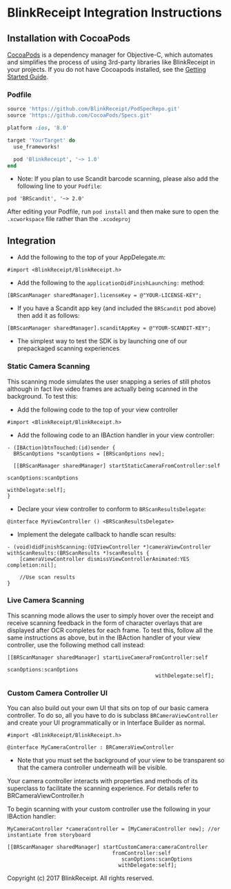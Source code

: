 # BlinkReceipt Integration Instructions

## Installation with CocoaPods

[CocoaPods](http://cocoapods.org) is a dependency manager for Objective-C, which automates and simplifies the process of using 3rd-party libraries like BlinkReceipt in your projects. If you do not have Cocoapods installed, see the [Getting Started Guide](https://guides.cocoapods.org/using/getting-started.html#getting-started).

### Podfile

```ruby
source 'https://github.com/BlinkReceipt/PodSpecRepo.git'
source 'https://github.com/CocoaPods/Specs.git'

platform :ios, '8.0'

target 'YourTarget' do
  use_frameworks!

  pod 'BlinkReceipt', '~> 1.0'
end
```
- Note: If you plan to use Scandit barcode scanning, please also add the following line to your `Podfile`:
```
pod 'BRScandit', '~> 2.0'
```
After editing your Podfile, run `pod install` and then make sure to open the `.xcworkspace` file rather than the `.xcodeproj`

## Integration

- Add the following to the top of your AppDelegate.m:

```obj-c
#import <BlinkReceipt/BlinkReceipt.h>
```

- Add the following to the `applicationDidFinishLaunching:` method:

```obj-c
[BRScanManager sharedManager].licenseKey = @"YOUR-LICENSE-KEY";
```

- If you have a Scandit app key (and included the `BRScandit` pod above) then add it as follows:

```obj-c
[BRScanManager sharedManager].scanditAppKey = @"YOUR-SCANDIT-KEY";
```

- The simplest way to test the SDK is by launching one of our prepackaged scanning experiences

### Static Camera Scanning

This scanning mode simulates the user snapping a series of still photos although in fact live video frames are actually being scanned in the background. To test this:

- Add the following code to the top of your view controller

```obj-c
#import <BlinkReceipt/BlinkReceipt.h>
```

- Add the following code to an IBAction handler in your view controller:

```obj-c
- (IBAction)btnTouched:(id)sender {
  BRScanOptions *scanOptions = [BRScanOptions new];
  
  [[BRScanManager sharedManager] startStaticCameraFromController:self
                                                     scanOptions:scanOptions
                                                    withDelegate:self];
}
```

- Declare your view controller to conform to `BRScanResultsDelegate`:

```obj-c
@interface MyViewController () <BRScanResultsDelegate>
```

- Implement the delegate callback to handle scan results:

```obj-c
- (void)didFinishScanning:(UIViewController *)cameraViewController withScanResults:(BRScanResults *)scanResults {
    [cameraViewController dismissViewControllerAnimated:YES completion:nil];
        
    //Use scan results
}
```

### Live Camera Scanning

This scanning mode allows the user to simply hover over the receipt and receive scanning feedback in the form of character overlays that are displayed after OCR completes for each frame. To test this, follow all the same instructions as above, but in the IBAction handler of your view controller, use the following method call instead:

```obj-c
[[BRScanManager sharedManager] startLiveCameraFromController:self
                                                 scanOptions:scanOptions
                                                withDelegate:self];
```

### Custom Camera Controller UI

You can also build out your own UI that sits on top of our basic camera controller. To do so, all you have to do is subclass `BRCameraViewController` and create your UI programmatically or in Interface Builder as normal.

```obj-c
#import <BlinkReceipt/BlinkReceipt.h>

@interface MyCameraController : BRCameraViewController
```

- Note that you must set the background of your view to be transparent so that the camera controller underneath will be visible.

Your camera controller interacts with properties and methods of its superclass to facilitate the scanning experience. For details refer to BRCameraViewController.h

To begin scanning with your custom controller use the following in your IBAction handler:

```obj-c
MyCameraController *cameraController = [MyCameraController new]; //or instantiate from storyboard

[[BRScanManager sharedManager] startCustomCamera:cameraController
                                  fromController:self
                                     scanOptions:scanOptions
                                    withDelegate:self];
```


Copyright (c) 2017 BlinkReceipt. All rights reserved.